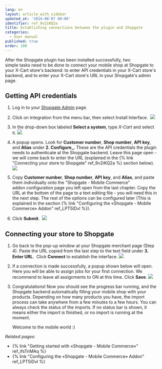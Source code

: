 ```yaml
---
lang: en
layout: article_with_sidebar
updated_at: '2014-08-07 00:00'
identifier: ref_9v2iKQ2a
title: Establishing connections between the plugin and Shopgate
categories:
  - User manual
published: true
order: 100
---
```

After the Shopgate plugin has been installed successfully, two simple tasks need to be done to connect your mobile shop at Shopgate to your X-Cart store's backend: to enter API credentials in your X-Cart store's backend, and to enter your X-Cart store's URL in your Shopgate's admin page.

## Getting API credentials

1.  Log in to your [Shopgate Admin](https://admin.shopgate.com/) page.

2.  Click on Integration from the menu bar, then select Install Interface. 
    ![]({{site.baseurl}}/attachments/7505735/7602833.png)

3.  In the drop-down box labeled **Select a system**, type _X-Cart_ and select it.
    ![]({{site.baseurl}}/attachments/7505735/7602834.png)

4.  A popup opens. Look for **Customer number**, **Shop number**, **API** **key**, and **Alias** under **2\. Configure_.** These are the API credentials the plugin needs to authenticate at the Shopgate backend. Leave this page open - we will come back to enter the URL (explained in the {% link "Connecting your store to Shopgate" ref_9v2iKQ2a %} section below).
    ![]({{site.baseurl}}/attachments/7505735/7602835.png)

5.  Copy **Customer number**, **Shop number**, **API** **key**, and **Alias**, and paste them individually onto the "Shopgate - Mobile Commerce" addon configuration page you left open from the last chapter. Copy the URL at the bottom of the page to a text editing file - you will need this in the next step. The rest of the options can be configured later (This is explained in the section {% link "Configuring the «Shopgate - Mobile Commerce» Addon" ref_LPT5lDvl %}). 

6. Click **Submit**. 
   ![]({{site.baseurl}}/attachments/7505735/7602836.png)

## Connecting your store to Shopgate

1.  Go back to the pop-up window at your Shopgate merchant page (Step 4). Paste the URL copied from the last step to the text field under **3\. Enter URL**. 
    Click **Connect** to establish the interface.
    ![]({{site.baseurl}}/attachments/7505735/7602837.png)

2.  If a connection is made successfully, a popup shown below will open. Here you will be able to assign jobs for your first connection. We recommend to leave all assignments to ON at this time. Click **Save**.
    ![]({{site.baseurl}}/attachments/7505735/7602838.png)

3.  Congratulations! Now you should see the progress bar running, and the Shopgate backend automatically filling your mobile shop with your products. Depending on how many products you have, the import process can take anywhere from a few minutes to a few hours. You can always check the status of the imports. If no status bar is shown, it means either the import is finished, or no import is running at the moment.

    Welcome to the mobile world :)

_Related pages:_

*   {% link "Getting started with «Shopgate - Mobile Commerce»" ref_ifsTnMAq %}
*   {% link "Configuring the «Shopgate - Mobile Commerce» Addon" ref_LPT5lDvl %}
